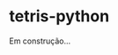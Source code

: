 # tetris-python

Em construção...

<!-- Escrever um texto a respeito do Tetris. -->

<!-- Uma imagem chamativa. -->

<!-- .gif do projeto rodando. -->

<!-- Se possível um link para abrir o jogo -->
